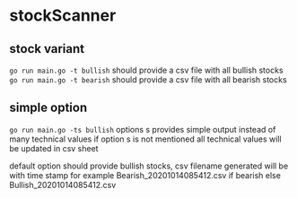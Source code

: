 # stockScanner

## stock variant
`go run main.go -t bullish` should provide a csv file with all bullish stocks
`go run main.go -t bearish` should provide a csv file with all bearish stocks

## simple option
`go run main.go -ts bullish` options s provides simple output instead of many technical values
if option s is not mentioned all technical values will be updated in csv sheet
 
 
default option should provide bullish stocks, csv filename generated will be with time stamp for
example Bearish_20201014085412.csv if bearish else Bullish_20201014085412.csv
